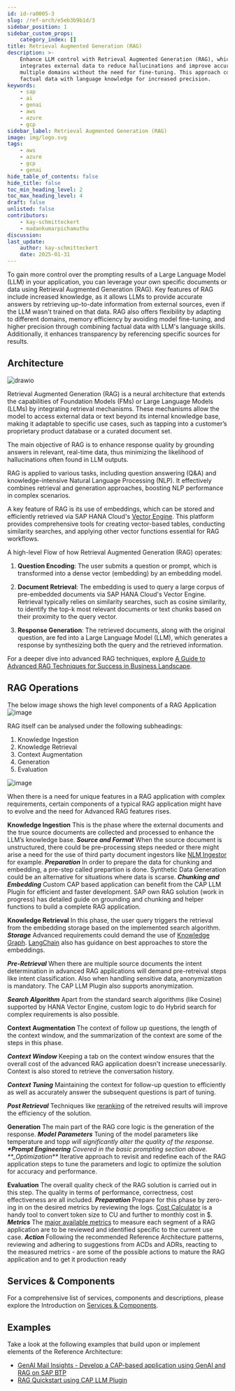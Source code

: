 ```yaml
---
id: id-ra0005-3
slug: /ref-arch/e5eb3b9b1d/3
sidebar_position: 1
sidebar_custom_props:
    category_index: []
title: Retrieval Augmented Generation (RAG)
description: >-
    Enhance LLM control with Retrieval Augmented Generation (RAG), which
    integrates external data to reduce hallucinations and improve accuracy across
    multiple domains without the need for fine-tuning. This approach combines
    factual data with language knowledge for increased precision.
keywords:
    - sap
    - ai
    - genai
    - aws
    - azure
    - gcp
sidebar_label: Retrieval Augmented Generation (RAG)
image: img/logo.svg
tags:
    - aws
    - azure
    - gcp
    - genai
hide_table_of_contents: false
hide_title: false
toc_min_heading_level: 2
toc_max_heading_level: 4
draft: false
unlisted: false
contributors:
    - kay-schmitteckert
    - madankumarpichamuthu
discussion:
last_update:
    author: kay-schmitteckert
    date: 2025-01-31
---
```


To gain more control over the prompting results of a Large Language Model (LLM) in your application, you can leverage your own specific documents or data using Retrieval Augmented Generation (RAG). Key features of RAG include increased knowledge, as it allows LLMs to provide accurate answers by retrieving up-to-date information from external sources, even if the LLM wasn't trained on that data. RAG also offers flexibility by adapting to different domains, memory efficiency by avoiding model fine-tuning, and higher precision through combining factual data with LLM's language skills. Additionally, it enhances transparency by referencing specific sources for results.

## Architecture

![drawio](./drawio/reference-architecture-generative-ai-rag.drawio)

Retrieval Augmented Generation (RAG) is a neural architecture that extends the capabilities of Foundation Models (FMs) or Large Language Models (LLMs) by integrating retrieval mechanisms. These mechanisms allow the model to access external data or text beyond its internal knowledge base, making it adaptable to specific use cases, such as tapping into a customer’s proprietary product database or a curated document set.

The main objective of RAG is to enhance response quality by grounding answers in relevant, real-time data, thus minimizing the likelihood of hallucinations often found in LLM outputs.

RAG is applied to various tasks, including question answering (Q&A) and knowledge-intensive Natural Language Processing (NLP). It effectively combines retrieval and generation approaches, boosting NLP performance in complex scenarios.

A key feature of RAG is its use of embeddings, which can be stored and efficiently retrieved via SAP HANA Cloud's [Vector Engine](./#vector-engine). This platform provides comprehensive tools for creating vector-based tables, conducting similarity searches, and applying other vector functions essential for RAG workflows.

A high-level Flow of how Retrieval Augmented Generation (RAG) operates:

1. **Question Encoding**: The user submits a question or prompt, which is transformed into a dense vector (embedding) by an embedding model.

2. **Document Retrieval**: The embedding is used to query a large corpus of pre-embedded documents via SAP HANA Cloud's Vector Engine. Retrieval typically relies on similarity searches, such as cosine similarity, to identify the top-k most relevant documents or text chunks based on their proximity to the query vector.

3. **Response Generation**: The retrieved documents, along with the original question, are fed into a Large Language Model (LLM), which generates a response by synthesizing both the query and the retrieved information.

For a deeper dive into advanced RAG techniques, explore [A Guide to Advanced RAG Techniques for Success in Business Landscape](https://community.sap.com/t5/technology-blogs-by-sap/a-guide-to-advanced-rag-techniques-for-success-in-business-landscape/ba-p/13571714).

## RAG Operations

The below image shows the high level components of a RAG Application
![image](images/rag-components.svg)

RAG itself can be analysed under the following subheadings:

1. Knowledge Ingestion
2. Knowledge Retrieval
3. Context Augmentation
4. Generation
5. Evaluation

![image](images/rag-development.svg)

When there is a need for unique features in a RAG application with complex requirements, certain components of a typical RAG application might have to evolve and the need for Advanced RAG features rises.

**Knowledge Ingestion**
This is the phase where the external documents and the true source documents are collected and processed to enhance the LLM’s knowledge base.
**_Source and Format_** When the source document is unstructured, there could be pre-processing steps needed or there might arise a need for the use of third party document ingestors like [NLM Ingestor](https://github.com/nlmatics/nlm-ingestor) for example.
**_Preparation_** In order to prepare the data for chunking and embedding, a pre-step called prepartion is done. Synthetic Data Generation could be an alternative for situations where data is scarse.
**_Chunking and Embedding_** Custom CAP based application can benefit from the CAP LLM Plugin for efficient and faster development. SAP own RAG solution (work in progress) has detailed guide on grounding and chunking and helper functions to build a complete RAG application.

**Knowledge Retrieval**
In this phase, the user query triggers the retrieval from the embedding storage based on the implemented search algorithm.
**_Storage_** Advanced requirements could demand the use of [Knowledge Graph](https://www.youtube.com/watch?v=PQrFjthwOWQ).
[LangChain](https://python.langchain.com/v0.2/docs/tutorials/rag/) also has guidance on best approaches to store the embeddings.

**_Pre-Retrieval_** When there are multiple source documents the intent determination in advanced RAG applications will demand pre-retreival steps like intent classification. Also when handling sensitive data, anonymization is mandatory. The CAP LLM Plugin also supports anonymization.

**_Search Algorithm_** Apart from the standard search algorithms (like Cosine) supported by HANA Vector Engine, custom logic to do Hybrid search for complex requirements is also possible.

**Context Augmentation**
The context of follow up questions, the length of the context window, and the summarization of the context are some of the steps in this phase.

**_Context Window_** Keeping a tab on the context window ensures that the overall cost of the advanced RAG application doesn't increase unecessarily. Context is also stored to retrieve the conversation history.

**_Context Tuning_** Maintaining the context for follow-up question to efficiently as well as accurately answer the subsequent questions is part of tuning.

**_Post Retrieval_** Techniques like [reranking](https://cohere.com/rerank) of the retreived results will improve the efficiency of the solution.

**Generation**
The main part of the RAG core logic is the generation of the response.
**_Model Parameters_** Tuning of the model parameters like temperature and top*p will significantly alter the quality of the response.
**\*Prompt Engineering** Covered in the basic prompting section above.
\*\*\_Optimization*\*\* Iterative approach to revisit and redefine each of the RAG application steps to tune the parameters and logic to optimize the solution for accuracy and performance.

**Evaluation**
The overall quality check of the RAG solution is carried out in this step. The quality in terms of performance, correctness, cost effectiveness are all included.
**_Preparation_** Prepare for this phase by zero-ing in on the desired metrics by reviewing the logs. [Cost Calculator](https://ai-core-calculator.cfapps.eu10.hana.ondemand.com/uimodule/index.html) is a handy tool to convert token size to CU and further to monthly cost in $.
**_Metrics_** The [major available metrics](https://docs.ragas.io/en/latest/concepts/metrics/index.html) to measure each segment of a RAG application are to be reviewed and identified specific to the current use case.
**_Action_** Following the recommended Reference Architecture patterns, reviewing and adhering to suggestions from ACDs and ADRs, reacting to the measured metrics - are some of the possible actions to mature the RAG application and to get it production ready

## Services & Components

For a comprehensive list of services, components and descriptions, please explore the Introduction on [Services & Components](./#services--components).

## Examples

Take a look at the following examples that build upon or implement elements of the Reference Architecture:

-   [GenAI Mail Insights - Develop a CAP-based application using GenAI and RAG on SAP BTP](https://github.com/SAP-samples/btp-cap-genai-rag)
-   [RAG Quickstart using CAP LLM Plugin](https://github.com/SAP-samples/cap-llm-plugin-samples/tree/main/samples/rag-quickstart-app)
